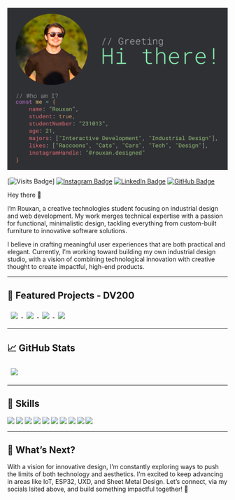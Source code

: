 [![Rouxan's GitHub Banner](./assets/meeee.jpg)](https://www.instagram.com/rouxan.designed/)

[![Visits Badge](https://badges.pufler.dev/visits/rouxan/rouxan)]
[![Instagram Badge](https://img.shields.io/badge/Instagram-Profile-informational?style=flat&logo=instagram&logoColor=white&color=E4405F)](https://www.instagram.com/rouxan.designed)
[![LinkedIn Badge](https://img.shields.io/badge/LinkedIn-Profile-informational?style=flat&logo=linkedin&logoColor=white&color=0A66C2)](https://www.linkedin.com/in/rouxan-a538a9214/)
[![GitHub Badge](https://img.shields.io/badge/GitHub-Profile-informational?style=flat&logo=github&logoColor=white&color=181717)](https://github.com/RP231013)

Hey there 👋

I’m Rouxan, a creative technologies student focusing on industrial design and web development. My work merges technical expertise with a passion for functional, minimalistic design, tackling everything from custom-built furniture to innovative software solutions.

I believe in crafting meaningful user experiences that are both practical and elegant. Currently, I’m working toward building my own industrial design studio, with a vision of combining technological innovation with creative thought to create impactful, high-end products.

---

## 📁 Featured Projects - DV200

<a href="https://github.com/RP231013/caro">
  <img align="center" style="margin:0.5rem" src="https://github-readme-stats.vercel.app/api/pin/?username=RP231013&repo=caro&title_color=ffffff&text_color=c9cacc&icon_color=4AB197&bg_color=1A2B34" />
</a>

<a href="https://github.com/RP231013/brainwave">
  <img align="center" style="margin:0.5rem" src="https://github-readme-stats.vercel.app/api/pin/?username=RP231013&repo=brainwave&title_color=ffffff&text_color=c9cacc&icon_color=4AB197&bg_color=1A2B34" />
</a>

<a href="https://github.com/RP231013/PawPrints_DV2_T2_GroupProject">
  <img align="center" style="margin:0.5rem" src="https://github-readme-stats.vercel.app/api/pin/?username=RP231013&repo=PawPrints_DV2_T2_GroupProject&title_color=ffffff&text_color=c9cacc&icon_color=4AB197&bg_color=1A2B34" />
</a>

<a href="https://github.com/RP231013/DV200_S1T1Project">
  <img align="center" style="margin:0.5rem" src="https://github-readme-stats.vercel.app/api/pin/?username=RP231013&repo=DV200_S1T1Project&title_color=ffffff&text_color=c9cacc&icon_color=4AB197&bg_color=1A2B34" />
</a>

---

## &#x1f4c8; GitHub Stats

<a href="https://github.com/RP231013">
  <img align="center" style="margin:0.5rem" src="https://github-readme-stats.vercel.app/api/top-langs/?username=RP231013&hide=html,css&title_color=ffffff&text_color=c9cacc&icon_color=4AB197&bg_color=1A2B34" />
</a>

---

## 💼 Skills

![](https://img.shields.io/badge/Code-React-informational?style=flat&logo=react&logoColor=white&color=4AB197)
![](https://img.shields.io/badge/Code-Node.js-informational?style=flat&logo=node.js&logoColor=white&color=4AB197)
![](https://img.shields.io/badge/Code-PHP-informational?style=flat&logo=php&logoColor=white&color=4AB197)
![](https://img.shields.io/badge/Code-Arduino-informational?style=flat&logo=arduino&logoColor=white&color=4AB197)
![](https://img.shields.io/badge/Code-MySQL-informational?style=flat&logo=MySQL&logoColor=white&color=4AB197)
![](https://img.shields.io/badge/Tools-MongoDB-informational?style=flat&logo=MongoDB&logoColor=white&color=4AB197)
![](https://img.shields.io/badge/Design-CAD-informational?style=flat&logo=autodesk&logoColor=white&color=4AB197)
![](https://img.shields.io/badge/Tools-Heroku-informational?style=flat&logo=heroku&logoColor=white&color=4AB197)
![](https://img.shields.io/badge/Tools-Leaflet-informational?style=flat&logo=leaflet&logoColor=white&color=4AB197)
![](https://img.shields.io/badge/Tools-Charts.js-informational?style=flat&logo=chart.js&logoColor=white&color=4AB197)

---

## 🌱 What’s Next?

With a vision for innovative design, I’m constantly exploring ways to push the limits of both technology and aesthetics. I’m excited to keep advancing in areas like IoT, ESP32, UXD, and Sheet Metal Design. Let’s connect, via my socials lsited above, and build something impactful together! 🚀
